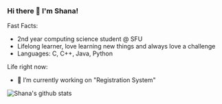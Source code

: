 ### Hi there 👋 I'm Shana!

Fast Facts: 
- 2nd year computing science student @ SFU
- Lifelong learner, love learning new things and always love a challenge
- Languages: C, C++, Java, Python

Life right now:
- 🔭 I’m currently working on "Registration System"

<!--
**sca383/sca383** is a ✨ _special_ ✨ repository because its `README.md` (this file) appears on your GitHub profile.

Here are some ideas to get you started:
- 🌱 I’m currently learning ...
- 👯 I’m looking to collaborate on ...
- 🤔 I’m looking for help with ...
- 💬 Ask me about ...
- 📫 How to reach me: ...
- 😄 Pronouns: ...
- ⚡ Fun fact: ...
-->
![Shana's github stats](https://github-readme-stats.vercel.app/api?username=sca383&show_icons=true&hide_border=true)
